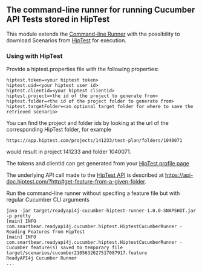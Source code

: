 ## The command-line runner for running Cucumber API Tests stored in HipTest

This module extends the [Command-line Runner](../runner/README.md) with the possibility to download Scenarios from 
[HipTest](https://hiptest.com/) for execution.

### Using with HipTest

Provide a hiptest.properties file with the following properties:
```
hiptest.token=<your hiptest token>
hiptest.uid=<your hiptest user id>
hiptest.clientid=<your hiptest clientid>
hiptest.project=<the id of the project to generate from>
hiptest.folder=<the id of the project folder to generate from>
hiptest.targetFolder=<an optional target folder for where to save the retrieved scenario>
``` 

You can find the project and folder ids by looking at the url of the corresponding HipTest folder, for example 

```
https://app.hiptest.com/projects/141233/test-plan/folders/1040071
```

would result in project 141233 and folder 1040071.

The tokens and clientid can get generated from your [HipTest profile page](https://app.hiptest.com/profile)

The underlying API call made to the [HipTest API](https://api-doc.hiptest.com/) is described at 
https://api-doc.hiptest.com/?http#get-feature-from-a-given-folder.

Run the command-line runner without specifing a feature file but with regular Cucumber CLI arguments

```
java -jar target/readyapi4j-cucumber-hiptest-runner-1.0.0-SNAPSHOT.jar -p pretty
[main] INFO com.smartbear.readyapi4j.cucumber.hiptest.HiptestCucumberRunner - Reading Features from HipTest
[main] INFO com.smartbear.readyapi4j.cucumber.hiptest.HiptestCucumberRunner - Cucumber feature(s) saved to temporary file target/scenarios/cucumber2105632627517087917.feature
ReadyAPI4j Cucumber Runner
...
```




